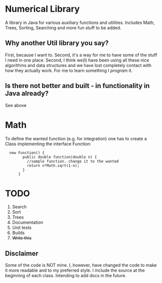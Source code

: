 Numerical Library
=============================

A library in Java for various auxiliary functions and utilities. Includes Math, Trees, Sorting, Searching and more fun stuff to be added.

Why another Util library you say?
---------------------------------

  First, because I want to. Second, it's a way for me to have some of the stuff I need in one place. Second, I think we(I) have been using all these nice algorithms and data structures and we have lost completely contact with how they actually work. For me to learn something I *program* it.
  
Is there not better and built - in functionality in Java already?
-----------------------------------------------------------------

See above


Math
======
To define the wanted function (e.g. for integration) one has to create a Class implementing the interface Function:

      new Function() {
            public double function(double n) {
              //sample function. change it to the wanted
              return n*Math.sqrt(1-n);
            }
          }
      

TODO
====

1. Search
2. Sort
3. Trees
4. Documentation
5. Unit tests
6. Builds
7. ~~Write this~~

Disclaimer
-----------

Some of the code is NOT mine. I, however, have changed the code to make it more readable and to my preferred style. I include the source at the beginning of each class. Intending to add docs in the future.
